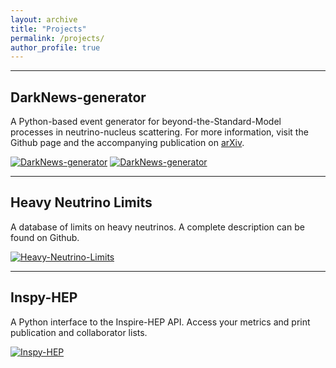 ```yaml
---
layout: archive
title: "Projects"
permalink: /projects/
author_profile: true
---
```


---

## DarkNews-generator

A Python-based event generator for beyond-the-Standard-Model processes in neutrino-nucleus scattering. For more information, visit the Github page and the accompanying publication on [arXiv](https://arxiv.org/abs/2207.04137).

<!-- <img src="https://raw.githubusercontent.com/mhostert/DarkNews-generator/main/src/DarkNews/include/assets/logo.svg"
align='left'
style="width:100px;margin-right:10px"
title="DarkNews-logo"> -->

[![DarkNews-generator](https://img.shields.io/badge/Github-DarkNews-lightcyan.svg?logo=GitHub&logoColor=white)](https://github.com/mhostert/DarkNews-generator)
[![DarkNews-generator](https://img.shields.io/badge/PyPI-DarkNews-pink.svg?logo=PyPI&logoColor=white)](https://pypi.org/project/DarkNews/)
<!-- ![Tests](https://github.com/mhostert/DarkNews-generator/actions/workflows/tests.yml/badge.svg) [![CodeCov](https://codecov.io/gh/mhostert/DarkNews-generator/graph/badge.svg?branch=master)](https://codecov.io/gh/mhostert/DarkNews-generator/?branch=master) -->

---

## Heavy Neutrino Limits

A database of limits on heavy neutrinos. A complete description can be found on Github.

<!-- <a href="https://github.com/mhostert/Heavy-Neutrino-Limits/blob/main/plots/UeN_white.png"> <img src="https://github.com/mhostert/Heavy-Neutrino-Limits/blob/main/plots/UeN_white.png?raw=true" alt="DarkNews" style="height:130px;margin-top:10px;margin-right:5px"></a>
<a href="https://github.com/mhostert/Heavy-Neutrino-Limits/blob/main/plots/UmuN_white.png"> <img src="https://github.com/mhostert/Heavy-Neutrino-Limits/blob/main/plots/UmuN_white.png?raw=true" alt="DarkNews" style="height:130px;margin-top:10px;margin-right:5px"></a>
<a href="https://github.com/mhostert/Heavy-Neutrino-Limits/blob/main/plots/UtauN_white.png"> <img src="https://github.com/mhostert/Heavy-Neutrino-Limits/blob/main/plots/UtauN_white.png?raw=true" alt="DarkNews" style="height:130px;margin-top:10px;margin-right:5px"></a> -->

[![Heavy-Neutrino-Limits](https://img.shields.io/badge/Github-HNL-lightcyan.svg?logo=GitHub)](https://github.com/mhostert/Heavy-Neutrino-Limits/)
<!-- [![Google Spreadsheets](https://img.shields.io/badge/Google_Sheets-Database-brightgreen.svg)](https://docs.google.com/spreadsheets/d/1p_fslIlThKMOThGl4leporUsogq9TmgXwILntUZOscg/edit?usp=sharing) -->

---

## Inspy-HEP

<p>
A Python interface to the Inspire-HEP API. Access your metrics and print publication and collaborator lists.
</p>

[![Inspy-HEP](https://img.shields.io/badge/Github-InspyHEP-lightcyan.svg?logo=GitHub)](https://github.com/mhostert/inspy-hep)
<!-- [![InspireHEP](https://img.shields.io/badge/Inspire_HEP-on_GitHub-pink.svg)](https://github.com/inspirehep) -->
